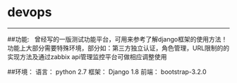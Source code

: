 # devops
--------
##功能:  
曾经写的一版测试功能平台，可用来参考了解django框架的使用方法！<br>
功能上大部分需要特殊环境，部分如：第三方独立认证，角色管理，URL限制的的实现方法及通过zabbix api管理监控平台可做相应调整使用

##环境：
     语言： python 2.7
     框架： Django 1.8
     前端： bootstrap-3.2.0
     
